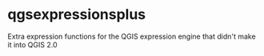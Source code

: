 qgsexpressionsplus
==================

Extra expression functions for the QGIS expression engine that didn't make it into QGIS 2.0
